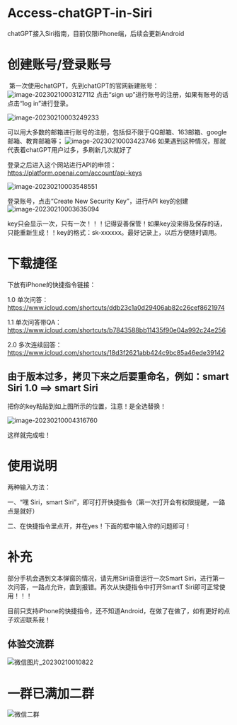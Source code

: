 # Access-chatGPT-in-Siri
chatGPT接入Siri指南，目前仅限iPhone端，后续会更新Android

# 创建账号/登录账号

​	第一次使用chatGPT，先到chatGPT的官网新建账号：
![image-20230210003127112](image-20230210003127112.png)
点击“sign up”进行账号的注册，如果有账号的话点击“log in”进行登录。

![image-20230210003249233](image-20230210003249233.png)

可以用大多数的邮箱进行账号的注册，包括但不限于QQ邮箱、163邮箱、google邮箱、教育邮箱等；
![image-20230210003423746](image-20230210003423746.png)
如果遇到这种情况，那就代表着chatGPT用户过多，多刷新几次就好了



登录之后进入这个网站进行API的申领：https://platform.openai.com/account/api-keys

![image-20230210003548551](image-20230210003548551.png)

登录账号，点击“Create New Security Key”，进行API key的创建![image-20230210003635094](image-20230210003635094.png)



key只会显示一次，只有一次！！！记得妥善保管！如果key没来得及保存的话，只能重新生成！！key的格式：sk-xxxxxx。最好记录上，以后方便随时调用。

# 下载捷径

下放有iPhone的快捷指令链接：

1.0 单次问答：
https://www.icloud.com/shortcuts/ddb23c1a0d29406ab82c26cef8621974

1.1 单次问答带QA：
https://www.icloud.com/shortcuts/b7843588bb11435f90e04a992c24e256

2.0 多次连续回答：
https://www.icloud.com/shortcuts/18d3f2621abb424c9bc85a46ede39142

## 由于版本过多，拷贝下来之后要重命名，例如：smart Siri 1.0 ==> smart Siri

把你的key粘贴到如上图所示的位置，注意！是全选替换！

![image-20230210004316760](image-20230210004316760.png)



这样就完成啦！

# 使用说明

两种输入方法：

一、“嘿 Siri，smart Siri”，即可打开快捷指令（第一次打开会有权限提醒，一路点是就好）

二、在快捷指令里点开，并在yes！下面的框中输入你的问题即可！

# 补充
部分手机会遇到文本弹窗的情况，请先用Siri语音运行一次Smart Siri，进行第一次问答，一路点允许，直到报错。再次从快捷指令中打开SmartT Siri即可正常使用！！！

目前只支持iPhone的快捷指令，还不知道Android，在做了在做了，如有更好的点子欢迎联系我！
## 体验交流群
![微信图片_20230210010822](微信图片_20230210010822.jpg)
# 一群已满加二群
![微信二群](微信二群.jpg)
